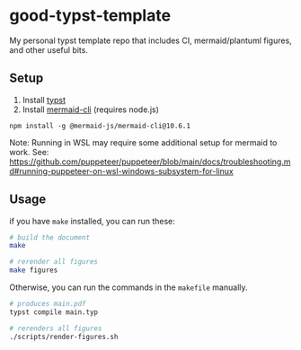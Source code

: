 # good-typst-template
My personal typst template repo that includes CI, mermaid/plantuml figures, and other useful bits.

## Setup

1. Install [typst](https://typst.app)
2. Install [mermaid-cli](https://github.com/mermaid-js/mermaid-cli) (requires node.js)
```
npm install -g @mermaid-js/mermaid-cli@10.6.1
```
Note: Running in WSL may require some additional setup for mermaid to work. See: https://github.com/puppeteer/puppeteer/blob/main/docs/troubleshooting.md#running-puppeteer-on-wsl-windows-subsystem-for-linux

## Usage

if you have `make` installed, you can run these:

```bash
# build the document
make

# rerender all figures
make figures
```

Otherwise, you can run the commands in the `makefile` manually.

```bash
# produces main.pdf
typst compile main.typ

# rerenders all figures
./scripts/render-figures.sh
```
